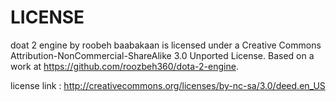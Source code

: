 LICENSE
=============

doat 2 engine by roobeh baabakaan is licensed under a Creative Commons Attribution-NonCommercial-ShareAlike 3.0 Unported License.
Based on a work at https://github.com/roozbeh360/dota-2-engine.


license link : http://creativecommons.org/licenses/by-nc-sa/3.0/deed.en_US